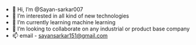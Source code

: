 - 👋 Hi, I’m @Sayan-sarkar007
- 👀 I’m interested in all kind of new technologies
- 🌱 I’m currently learning machine learning
- 💞️ I’m looking to collaborate on any industrial or product base company
- 📫 email - sayansarkar151@gmail.com

<!---
Sayan-sarkar007/Sayan-sarkar007 is a ✨ special ✨ repository because its `README.md` (this file) appears on your GitHub profile.
You can click the Preview link to take a look at your changes.
--->
